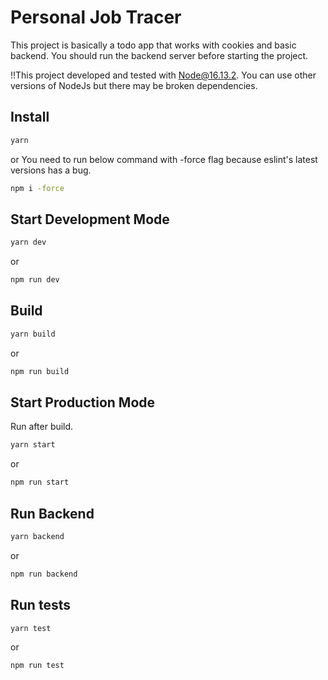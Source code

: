 # Personal Job Tracer

This project is basically a todo app that works with cookies and basic backend. You should run the backend server before starting the project.

!!This project developed and tested with Node@16.13.2.
You can use other versions of NodeJs but there may be broken dependencies.

## Install

```sh
yarn
```

or
You need to run below command with -force flag because eslint's latest versions has a bug.

```sh
npm i -force
```

## Start Development Mode

```sh
yarn dev
```

or

```sh
npm run dev
```

## Build

```sh
yarn build
```

or

```sh
npm run build
```

## Start Production Mode

Run after build.

```sh
yarn start
```

or

```sh
npm run start
```

## Run Backend

```sh
yarn backend
```

or

```sh
npm run backend
```

## Run tests

```sh
yarn test
```

or

```sh
npm run test
```
